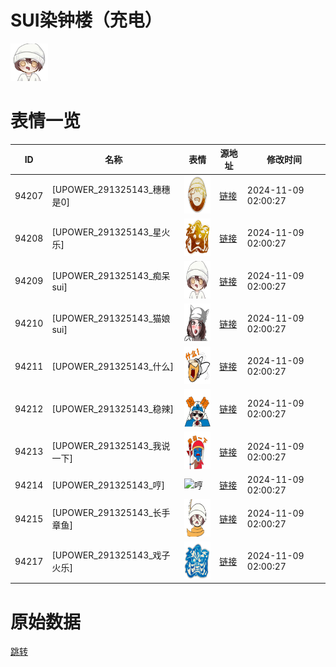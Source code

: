 # SUI染钟楼（充电）

<img src="./cover.png" height="60" alt="cover" />

# 表情一览

|ID|名称|表情|源地址|修改时间|
|----|----|----|----|----|
|94207|[UPOWER_291325143_穗穗是0]|<img src="./pic/094207_%5BUPOWER_291325143_穗穗是0%5D.png" height="60" alt="穗穗是0"/>|[链接](https://i0.hdslb.com/bfs/garb/b868c012b7f26d02644dd449d7d8b9477dd30178.png)|2024-11-09 02:00:27|
|94208|[UPOWER_291325143_星火乐]|<img src="./pic/094208_%5BUPOWER_291325143_星火乐%5D.png" height="60" alt="星火乐"/>|[链接](https://i0.hdslb.com/bfs/garb/b119211f9ffe8021f5ade222058d49325e04d076.png)|2024-11-09 02:00:27|
|94209|[UPOWER_291325143_痴呆sui]|<img src="./pic/094209_%5BUPOWER_291325143_痴呆sui%5D.png" height="60" alt="痴呆sui"/>|[链接](https://i0.hdslb.com/bfs/garb/5646361039972dcd2f57f5b0eec183b467e76dcb.png)|2024-11-09 02:00:27|
|94210|[UPOWER_291325143_猫娘sui]|<img src="./pic/094210_%5BUPOWER_291325143_猫娘sui%5D.png" height="60" alt="猫娘sui"/>|[链接](https://i0.hdslb.com/bfs/garb/54c5f1b8b141ba0d919784eb449cad0b45c653cd.png)|2024-11-09 02:00:27|
|94211|[UPOWER_291325143_什么]|<img src="./pic/094211_%5BUPOWER_291325143_什么%5D.png" height="60" alt="什么"/>|[链接](https://i0.hdslb.com/bfs/garb/2e26f61a3052de99228091fb2d43de81e4aaa828.png)|2024-11-09 02:00:27|
|94212|[UPOWER_291325143_稳辣]|<img src="./pic/094212_%5BUPOWER_291325143_稳辣%5D.png" height="60" alt="稳辣"/>|[链接](https://i0.hdslb.com/bfs/garb/1f915dadc3be8895a0c01abca9aca4e5059b1f23.png)|2024-11-09 02:00:27|
|94213|[UPOWER_291325143_我说一下]|<img src="./pic/094213_%5BUPOWER_291325143_我说一下%5D.png" height="60" alt="我说一下"/>|[链接](https://i0.hdslb.com/bfs/garb/212f535c53bb9ce0aceb490ab3ae2e1ad283eeee.png)|2024-11-09 02:00:27|
|94214|[UPOWER_291325143_哼]|<img src="./pic/094214_%5BUPOWER_291325143_哼%5D.png" height="60" alt="哼"/>|[链接](https://i0.hdslb.com/bfs/garb/26370c6648c03c62f1e976f794f958c6b4fe8207.png)|2024-11-09 02:00:27|
|94215|[UPOWER_291325143_长手章鱼]|<img src="./pic/094215_%5BUPOWER_291325143_长手章鱼%5D.png" height="60" alt="长手章鱼"/>|[链接](https://i0.hdslb.com/bfs/garb/596e5a639e0c8abf80ca2f4c07aa95d51e357de9.png)|2024-11-09 02:00:27|
|94217|[UPOWER_291325143_戏子火乐]|<img src="./pic/094217_%5BUPOWER_291325143_戏子火乐%5D.png" height="60" alt="戏子火乐"/>|[链接](https://i0.hdslb.com/bfs/garb/3242fe8396da7e0ff5eda749ac673e76f6044ded.png)|2024-11-09 02:00:27|

# 原始数据

[跳转](./raw.json)

